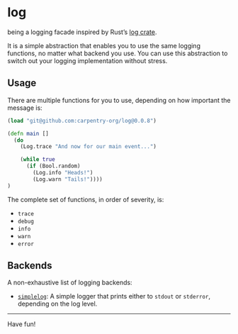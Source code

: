# log

being a logging facade inspired by Rust’s [log crate](https://github.com/rust-lang-nursery/log/).

It is a simple abstraction that enables you to use the same logging functions,
no matter what backend you use. You can use this abstraction to switch out your
logging implementation without stress.

## Usage

There are multiple functions for you to use, depending on how important the
message is:

```clojure
(load "git@github.com:carpentry-org/log@0.0.8")

(defn main []
  (do
    (Log.trace "And now for our main event...")

    (while true
      (if (Bool.random)
        (Log.info "Heads!")
        (Log.warn "Tails!"))))
)
```

The complete set of functions, in order of severity, is:
- `trace`
- `debug`
- `info`
- `warn`
- `error`

## Backends

A non-exhaustive list of logging backends:

- [`simplelog`](https://github.com/carpentry-org/simplelog): A simple logger
  that prints either to `stdout` or `stderror`, depending on the log level.

<hr/>

Have fun!

